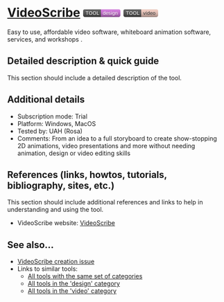 # [VideoScribe](https://www.sparkol.com/en)  [<img src="images/design.png" align="bottom">](https://github.com/e-CLOSE/Toolbox/issues?q=label%3A01_TOOL+label%3Adesign) [<img src="images/video.png" align="bottom">](https://github.com/e-CLOSE/Toolbox/issues?q=label%3A01_TOOL+label%3Avideo)

Easy to use, affordable video software, whiteboard animation software, services, and workshops .


## Detailed description & quick guide

This section should include a detailed description of the tool.


## Additional details

- Subscription mode: Trial
- Platform: Windows, MacOS
- Tested by: UAH (Rosa)
- Comments: From an idea to a full storyboard to create show-stopping 2D animations, video presentations and more without needing animation, design or video editing skills


## References (links, howtos, tutorials, bibliography, sites, etc.)

This section should include additional references and links to help in
understanding and using the tool.

- VideoScribe website: [VideoScribe](https://www.sparkol.com/en)


## See also...

- [VideoScribe creation issue](https://github.com/e-CLOSE/Toolbox/issues/97)
- Links to similar tools:
  - [All tools with the same set of categories](https://github.com/e-CLOSE/Toolbox/issues?q=label%3A01_TOOL+label%3Avideo)
  - [All tools in the 'design' category](https://github.com/e-CLOSE/Toolbox/issues?q=label%3A01_TOOL+label%3Adesign)
  - [All tools in the 'video' category](https://github.com/e-CLOSE/Toolbox/issues?q=label%3A01_TOOL+label%3Avideo)
